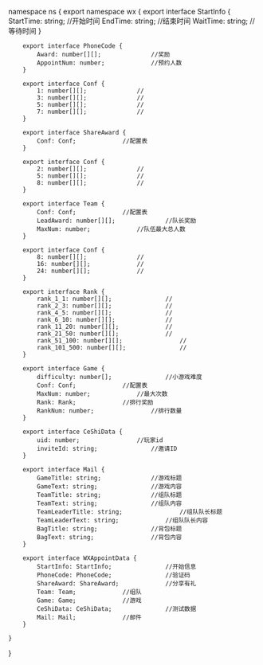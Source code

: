namespace ns {
	export namespace wx {
		export interface StartInfo {
			StartTime: string;				//开始时间
			EndTime: string;				//结束时间
			WaitTime: string;				//等待时间
		}

		export interface PhoneCode {
			Award: number[][];				//奖励
			AppointNum: number;				//预约人数
		}

		export interface Conf {
			1: number[][];				//
			3: number[][];				//
			5: number[][];				//
			7: number[][];				//
		}

		export interface ShareAward {
			Conf: Conf;				//配置表
		}

		export interface Conf {
			2: number[][];				//
			5: number[][];				//
			8: number[][];				//
		}

		export interface Team {
			Conf: Conf;				//配置表
			LeadAward: number[][];				//队长奖励
			MaxNum: number;				//队伍最大总人数
		}

		export interface Conf {
			8: number[][];				//
			16: number[][];				//
			24: number[][];				//
		}

		export interface Rank {
			rank_1_1: number[][];				//
			rank_2_3: number[][];				//
			rank_4_5: number[][];				//
			rank_6_10: number[][];				//
			rank_11_20: number[][];				//
			rank_21_50: number[][];				//
			rank_51_100: number[][];				//
			rank_101_500: number[][];				//
		}

		export interface Game {
			difficulty: number[];				//小游戏难度
			Conf: Conf;				//配置表
			MaxNum: number;				//最大次数
			Rank: Rank;				//排行奖励
			RankNum: number;				//排行数量
		}

		export interface CeShiData {
			uid: number;				//玩家id
			inviteId: string;				//邀请ID
		}

		export interface Mail {
			GameTitle: string;				//游戏标题
			GameText: string;				//游戏内容
			TeamTitle: string;				//组队标题
			TeamText: string;				//组队内容
			TeamLeaderTitle: string;				//组队队长标题
			TeamLeaderText: string;				//组队队长内容
			BagTitle: string;				//背包标题
			BagText: string;				//背包内容
		}

		export interface WXAppointData {
			StartInfo: StartInfo;				//开始信息
			PhoneCode: PhoneCode;				//验证码
			ShareAward: ShareAward;				//分享有礼
			Team: Team;				//组队
			Game: Game;				//游戏
			CeShiData: CeShiData;				//测试数据
			Mail: Mail;				//邮件
		}

	}
}
